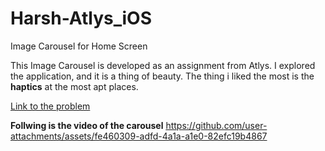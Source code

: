 # Harsh-Atlys_iOS
Image Carousel for Home Screen

This Image Carousel is developed as an assignment from Atlys. I explored the application, and it is a thing of beauty. The thing i liked the most is the **haptics** at the most apt places. 

[Link to the problem]([url](https://goatlys.notion.site/iOS-Take-home-assignment-Atlys-1b5f3d9577b5470aa1a1a3b44c485e55))

**Follwing is the video of the carousel**
https://github.com/user-attachments/assets/fe460309-adfd-4a1a-a1e0-82efc19b4867

